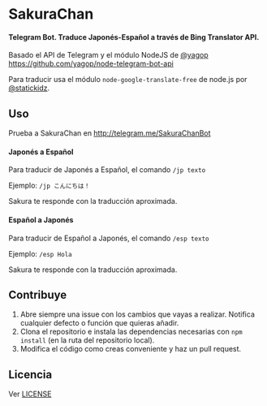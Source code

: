 # SakuraChan
#### Telegram Bot. Traduce Japonés-Español a través de Bing Translator API.

Basado el API de Telegram y el módulo NodeJS de [@yagop](https://github.com/yagop/node-telegram-bot-api) https://github.com/yagop/node-telegram-bot-api

Para traducir usa el módulo `node-google-translate-free` de node.js por [@statickidz](https://github.com/statickidz/node-google-translate-free).

## Uso
Prueba a SakuraChan en http://telegram.me/SakuraChanBot

#### Japonés a Español
Para traducir de Japonés a Español, el comando `/jp texto`

Ejemplo: `/jp こんにちは！`

Sakura te responde con la traducción aproximada.

#### Español a Japonés
Para traducir de Español a Japonés, el comando `/esp texto`

Ejemplo: `/esp Hola`

Sakura te responde con la traducción aproximada.

## Contribuye

1. Abre siempre una issue con los cambios que vayas a realizar. Notifica cualquier defecto o función que quieras añadir.
2. Clona el repositorio e instala las dependencias necesarias con `npm install` (en la ruta del repositorio local).
3. Modifica el código como creas conveniente y haz un pull request.

## Licencia

Ver [LICENSE](https://github.com/JuanjoSalvador/SakuraChan/blob/master/LICENSE)

